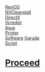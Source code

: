 [ReviOS](https://www.revi.cc/revios/download)<br>
[NVCleanstall](https://www.techpowerup.com/download/techpowerup-nvcleanstall/)<br>
[DirectX](https://www.microsoft.com/en-us/download/details.aspx?id=35)<br>
[Vcredist](https://github.com/abbodi1406/vcredist/releases)<br>
[Asus](https://www.asus.com/in/Laptops/For-Gaming/TUF-Gaming/ASUS-TUF-Gaming-F15/HelpDesk_Download/)<br>
[Printer](https://www.epson.co.in/Support/Printers/All-In-One/L-Series/Epson-L3210/s/SPT_C11CJ68506)<br>
[Software](https://raw.githubusercontent.com/hookstdev/OmniGuides/omni/Software/Windows.txt)
[Garuda](https://iso.builds.garudalinux.org/iso/latest/garuda/dr460nized/)<br>
[Script](https://raw.githubusercontent.com/hookstdev/OmniGuides/omni/OS/Linux/linux.sh)

# [Proceed](https://github.com/hookstdev/OmniGuides/blob/omni/OS/Wifi.md)
